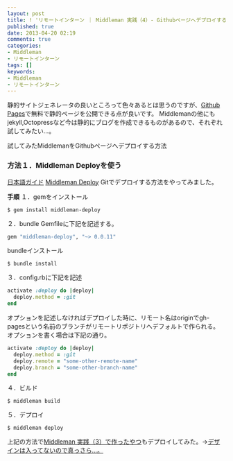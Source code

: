 ```yaml
---
layout: post
title: ! 'リモートインターン ｜ Middleman 実践（4）- Githubページへデプロイする方法'
published: true
date: 2013-04-20 02:19
comments: true
categories:
- Middleman
- リモートインターン
tags: []
keywords:
- Middleman
- リモートインターン
---
```


静的サイトジェネレータの良いところって色々あるとは思うのですが、[Github Pages](http://pages.github.com/ "Github Pages")で無料で静的ページを公開できる点が良いです。
Middlemanの他にもjekyll,Octopressなど今は静的にブログを作成できるものがあるので、それぞれ試してみたい…。

試してみたMiddlemanをGithubページへデプロイする方法
### 方法１．Middleman Deployを使う
[日本語ガイド](http://middleman-guides.e2esound.com/community/deployment-solutions/ "日本語ガイド")
[Middleman Deploy](https://github.com/tvaughan/middleman-deploy "Middleman Deploy")
Gitでデプロイする方法をやってみました。
<!--more-->

**手順**
１．gemをインストール

~~~
$ gem install middleman-deploy
~~~

２．bundle
Gemfileに下記を記述する。

~~~ruby
gem "middleman-deploy", "~> 0.0.11"
~~~

bundleインストール

~~~
$ bundle install
~~~

３．config.rbに下記を記述

~~~ruby
activate :deploy do |deploy|
  deploy.method = :git
end
~~~

オプションを記述しなければデプロイした時に、リモート名はoriginでgh-pagesという名前のブランチがリモートリポジトリへデフォルトで作られる。
オプションを書く場合は下記の通り。

~~~ruby
activate :deploy do |deploy|
  deploy.method = :git
  deploy.remote = "some-other-remote-name"
  deploy.branch = "some-other-branch-name"
end
~~~

４．ビルド

~~~
$ middleman build
~~~

５．デプロイ

~~~
$ middleman deploy
~~~

上記の方法で[Middleman 実践（3）で作ったやつ](http://camuro.org/blog/2013/04/19233343.html "Middleman 実践（3）で作ったやつ")もデプロイしてみた。→[デザインは入ってないので真っさら…。](http://kumanoayumi.github.io/middleman-blog/ "デザインは入ってないので真っさら…。")
